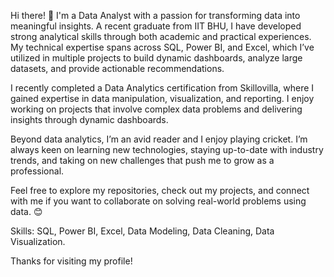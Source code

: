 Hi there! 👋
I'm a Data Analyst with a passion for transforming data into meaningful insights. A recent graduate from IIT BHU, I have developed strong analytical skills through both academic and practical experiences. My technical expertise spans across SQL, Power BI, and Excel, which I’ve utilized in multiple projects to build dynamic dashboards, analyze large datasets, and provide actionable recommendations.

I recently completed a Data Analytics certification from Skillovilla, where I gained expertise in data manipulation, visualization, and reporting. I enjoy working on projects that involve complex data problems and delivering insights through dynamic dashboards.

Beyond data analytics, I’m an avid reader and I enjoy playing cricket. I’m always keen on learning new technologies, staying up-to-date with industry trends, and taking on new challenges that push me to grow as a professional.

Feel free to explore my repositories, check out my projects, and connect with me if you want to collaborate on solving real-world problems using data. 😊

Skills: SQL, Power BI, Excel, Data Modeling, Data Cleaning, Data Visualization.

Thanks for visiting my profile!

<!---
Omsaiteja25/Omsaiteja25 is a ✨ special ✨ repository because its `README.md` (this file) appears on your GitHub profile.
You can click the Preview link to take a look at your changes.
--->
